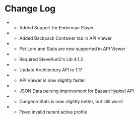 # Change Log

* + Added Support for Enderman Slayer
* + Added Backpack Container tab in API Viewer
* + Pet Lore and Stats are now supported in API Viewer
* * Required SteveKunG's Lib 4.1.3
* * Update Architectury API to 1.17
* * API Viewer is now slightly faster
* * JSON Data parsing improvement for Bazaar/Hypixel API
* * Dungeon Stats is now slightly better, but still worst
* * Fixed invalid recent active profile